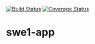 [![Build Status](https://app.travis-ci.com/Pragdheeshnyu/swe1-app.svg?branch=main)](https://app.travis-ci.com/Pragdheeshnyu/swe1-app)
[![Coverage Status](https://coveralls.io/repos/github/Pragdheeshnyu/swe1-app/badge.svg)](https://coveralls.io/github/Pragdheeshnyu/swe1-app)
# swe1-app
